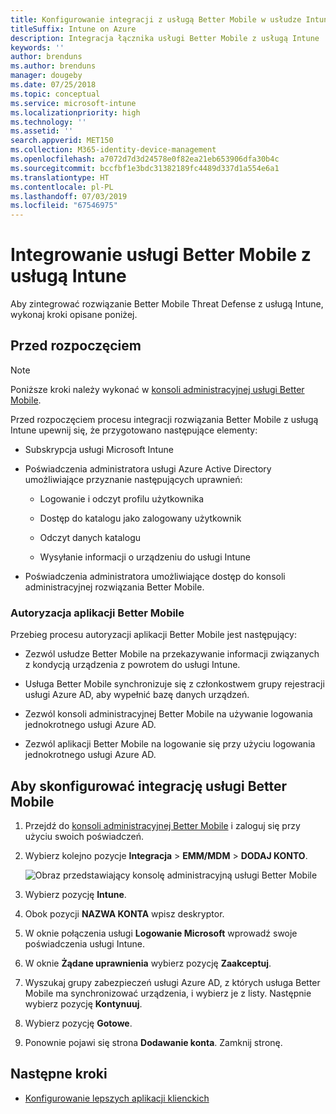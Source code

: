```yaml
---
title: Konfigurowanie integracji z usługą Better Mobile w usłudze Intune
titleSuffix: Intune on Azure
description: Integracja łącznika usługi Better Mobile z usługą Intune
keywords: ''
author: brenduns
ms.author: brenduns
manager: dougeby
ms.date: 07/25/2018
ms.topic: conceptual
ms.service: microsoft-intune
ms.localizationpriority: high
ms.technology: ''
ms.assetid: ''
search.appverid: MET150
ms.collection: M365-identity-device-management
ms.openlocfilehash: a7072d7d3d24578e0f82ea21eb653906dfa30b4c
ms.sourcegitcommit: bccfbf1e3bdc31382189fc4489d337d1a554e6a1
ms.translationtype: HT
ms.contentlocale: pl-PL
ms.lasthandoff: 07/03/2019
ms.locfileid: "67546975"
---
```

# <a name="integrate-better-mobile-with-intune"></a>Integrowanie usługi Better Mobile z usługą Intune

Aby zintegrować rozwiązanie Better Mobile Threat Defense z usługą Intune, wykonaj kroki opisane poniżej.

## <a name="before-you-begin"></a>Przed rozpoczęciem

> [!NOTE]
> Poniższe kroki należy wykonać w [konsoli administracyjnej usługi Better Mobile](https://aad.bmobi.net).

Przed rozpoczęciem procesu integracji rozwiązania Better Mobile z usługą Intune upewnij się, że przygotowano następujące elementy:

- Subskrypcja usługi Microsoft Intune

- Poświadczenia administratora usługi Azure Active Directory umożliwiające przyznanie następujących uprawnień:

    - Logowanie i odczyt profilu użytkownika

    - Dostęp do katalogu jako zalogowany użytkownik

    - Odczyt danych katalogu

    - Wysyłanie informacji o urządzeniu do usługi Intune

- Poświadczenia administratora umożliwiające dostęp do konsoli administracyjnej rozwiązania Better Mobile.

### <a name="better-mobile-app-authorization"></a>Autoryzacja aplikacji Better Mobile

Przebieg procesu autoryzacji aplikacji Better Mobile jest następujący:

- Zezwól usłudze Better Mobile na przekazywanie informacji związanych z kondycją urządzenia z powrotem do usługi Intune.

- Usługa Better Mobile synchronizuje się z członkostwem grupy rejestracji usługi Azure AD, aby wypełnić bazę danych urządzeń.

- Zezwól konsoli administracyjnej Better Mobile na używanie logowania jednokrotnego usługi Azure AD.

- Zezwól aplikacji Better Mobile na logowanie się przy użyciu logowania jednokrotnego usługi Azure AD.

## <a name="to-set-up-better-mobile-integration"></a>Aby skonfigurować integrację usługi Better Mobile

1. Przejdź do [konsoli administracyjnej Better Mobile](https://aad.bmobi.net) i zaloguj się przy użyciu swoich poświadczeń.
2. Wybierz kolejno pozycje **Integracja** > **EMM/MDM** > **DODAJ KONTO**.

     ![Obraz przedstawiający konsolę administracyjną usługi Better Mobile](media/better_mobile_console.png)
 
3. Wybierz pozycję **Intune**.
4. Obok pozycji **NAZWA KONTA** wpisz deskryptor. 
5. W oknie połączenia usługi **Logowanie Microsoft** wprowadź swoje poświadczenia usługi Intune.
6. W oknie **Żądane uprawnienia** wybierz pozycję **Zaakceptuj**.
7. Wyszukaj grupy zabezpieczeń usługi Azure AD, z których usługa Better Mobile ma synchronizować urządzenia, i wybierz je z listy. Następnie wybierz pozycję **Kontynuuj**.
8. Wybierz pozycję **Gotowe**.
9. Ponownie pojawi się strona **Dodawanie konta**. Zamknij stronę. 

## <a name="next-steps"></a>Następne kroki

- [Konfigurowanie lepszych aplikacji klienckich](mtd-apps-ios-app-configuration-policy-add-assign.md)
